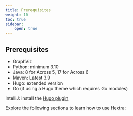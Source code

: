 ```yaml
---
title: Prerequisites
weight: 10
toc: true
sidebar:
    open: true
---
```


## Prerequisites

- GraphViz
- Python: minimum 3.10
- Java: 8 for Across 5, 17 for Across 6
- Maven: Latest 3.9
- Hugo: extended version
- Go (if using a Hugo theme which requires Go modules)

IntelliJ: install the [Hugo plugin](https://plugins.jetbrains.com/plugin/13215-hugo-integration)


Explore the following sections to learn how to use Hextra:

<!--more-->


